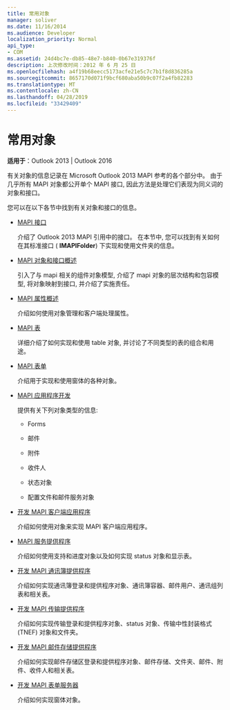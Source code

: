 ```yaml
---
title: 常用对象
manager: soliver
ms.date: 11/16/2014
ms.audience: Developer
localization_priority: Normal
api_type:
- COM
ms.assetid: 24d4bc7e-db85-48e7-b840-0b67e319376f
description: 上次修改时间：2012 年 6 月 25 日
ms.openlocfilehash: a4f19b68eecc5173acfe21e5c7c7b1f8d836285a
ms.sourcegitcommit: 8657170d071f9bcf680aba50b9c07f2a4fb82283
ms.translationtype: MT
ms.contentlocale: zh-CN
ms.lasthandoff: 04/28/2019
ms.locfileid: "33429409"
---
```

# <a name="commonly-used-objects"></a>常用对象

  
  
**适用于**：Outlook 2013 | Outlook 2016 
  
有关对象的信息记录在 Microsoft Outlook 2013 MAPI 参考的各个部分中。 由于几乎所有 MAPI 对象都公开单个 MAPI 接口, 因此方法是处理它们表现为同义词的对象和接口。
  
您可以在以下各节中找到有关对象和接口的信息。
  
- [MAPI 接口](mapi-interfaces.md)
    
    介绍了 Outlook 2013 MAPI 引用中的接口。 在本节中, 您可以找到有关如何在其标准接口 ( **IMAPIFolder**) 下实现和使用文件夹的信息。
    
- [MAPI 对象和接口概述](mapi-object-and-interface-overview.md)
    
    引入了与 mapi 相关的组件对象模型, 介绍了 mapi 对象的层次结构和包容模型, 将对象映射到接口, 并介绍了实施责任。
    
- [MAPI 属性概述](mapi-property-overview.md)
    
    介绍如何使用对象管理和客户端处理属性。
    
- [MAPI 表](mapi-tables.md)
    
    详细介绍了如何实现和使用 table 对象, 并讨论了不同类型的表的组合和用途。
    
- [MAPI 表单](mapi-forms.md)
    
    介绍用于实现和使用窗体的各种对象。
    
- [MAPI 应用程序开发](mapi-application-development.md)
    
    提供有关下列对象类型的信息:
    
  - Forms
    
  - 邮件
    
  - 附件
    
  - 收件人
    
  - 状态对象
    
  - 配置文件和邮件服务对象
    
- [开发 MAPI 客户端应用程序](developing-a-mapi-client-application.md)
    
    介绍如何使用对象来实现 MAPI 客户端应用程序。
    
- [MAPI 服务提供程序](mapi-service-providers.md)
    
    介绍如何使用支持和进度对象以及如何实现 status 对象和显示表。
    
- [开发 MAPI 通讯簿提供程序](developing-a-mapi-address-book-provider.md)
    
    介绍如何实现通讯簿登录和提供程序对象、通讯簿容器、邮件用户、通讯组列表和相关表。
    
- [开发 MAPI 传输提供程序](developing-a-mapi-transport-provider.md)
    
    介绍如何实现传输登录和提供程序对象、status 对象、传输中性封装格式 (TNEF) 对象和文件夹。
    
- [开发 MAPI 邮件存储提供程序](developing-a-mapi-message-store-provider.md)
    
    介绍如何实现邮件存储区登录和提供程序对象、邮件存储、文件夹、邮件、附件、收件人和相关表。
    
- [开发 MAPI 表单服务器](developing-mapi-form-servers.md)
    
    介绍如何实现窗体对象。
    

